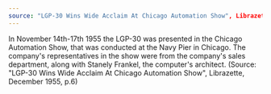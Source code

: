 ```yaml
---
source: "LGP-30 Wins Wide Acclaim At Chicago Automation Show", Librazette, December 1955, p.6
---
```


In November 14th-17th 1955 the LGP-30 was presented in the Chicago Automation Show, that was conducted at the Navy Pier in Chicago. The company's representatives in the show were from the company's sales department, along with Stanely Frankel, the computer's architect. (Source: "LGP-30 Wins Wide Acclaim At Chicago Automation Show", Librazette, December 1955, p.6)
